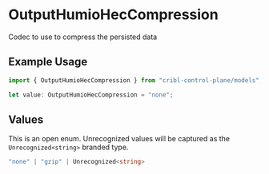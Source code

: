# OutputHumioHecCompression

Codec to use to compress the persisted data

## Example Usage

```typescript
import { OutputHumioHecCompression } from "cribl-control-plane/models";

let value: OutputHumioHecCompression = "none";
```

## Values

This is an open enum. Unrecognized values will be captured as the `Unrecognized<string>` branded type.

```typescript
"none" | "gzip" | Unrecognized<string>
```